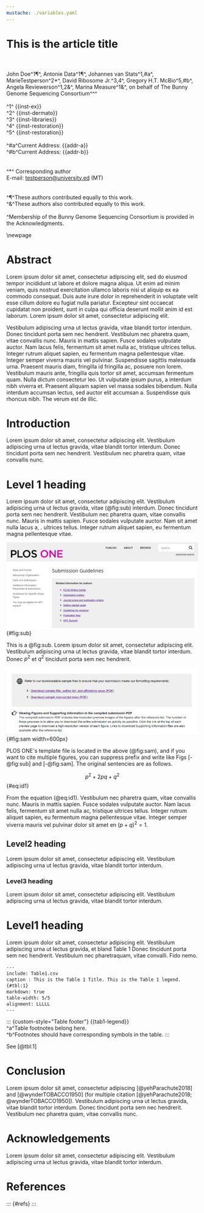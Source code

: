 ```yaml
---
mustache: ./variables.yaml
---
```



# This is the article title
\
\
John Doe^1¶^, Antonie Data^1¶^, Johannes van Stats^1,#a^, MarieTestperson^2\*^,
David Ribosome Jr.^3,4^, Gregory H.T. McBio^5,#b^, Angela Reviewerson^1,2&^, Marina
Measure^1&^, on behalf of The Bunny Genome Sequencing Consortium^\^^
\
\
^1^ {{inst-ex}}  
^2^ {{inst-dermato}}  
^3^ {{inst-libraries}}  
^4^ {{inst-restoration}}  
^5^ {{inst-restoration}} 
\
\
^#a^Current Address: {{addr-a}}  
^#b^Current Address: {{addr-b}}
\
\
\
^\*^ Corresponding author  
E-mail: testperson@university.ed (MT)  
\
\
^¶^These authors contributed equally to this work.  
^&^These authors also contributed equally to this work.  
\
^Membership of the Bunny Genome Sequencing Consortium is provided in the Acknowledgments.

\newpage

# Abstract
Lorem ipsum dolor sit amet, consectetur adipiscing elit, sed do eiusmod tempor
incididunt ut labore et dolore magna aliqua. Ut enim ad minim veniam, quis
nostrud exercitation ullamco laboris nisi ut aliquip ex ea commodo consequat.
Duis aute irure dolor in reprehenderit in voluptate velit esse cillum dolore eu
fugiat nulla pariatur. Excepteur sint occaecat cupidatat non proident, sunt in
culpa qui officia deserunt mollit anim id est laborum.
Lorem  ipsum  dolor  sit  amet,  consectetur  adipiscing  elit. 

Vestibulum adipiscing urna ut lectus gravida, vitae blandit tortor 
interdum. Donec tincidunt porta sem nec hendrerit. Vestibulum nec 
pharetra quam, vitae convallis nunc. Mauris in mattis sapien. Fusce 
sodales vulputate auctor. Nam lacus felis, fermentum sit amet nulla 
ac,  tristique  ultrices  tellus.  Integer  rutrum  aliquet  sapien,  eu 
fermentum magna pellentesque vitae. Integer semper viverra mauris 
vel pulvinar. Suspendisse sagittis malesuada urna. Praesent mauris 
diam, fringilla id fringilla ac, posuere non lorem. Vestibulum mauris 
ante, fringilla quis tortor sit amet, accumsan fermentum quam. Nulla 
dictum consectetur leo. Ut vulputate ipsum purus, a interdum nibh 
viverra et. Praesent aliquam sapien vel massa sodales bibendum.
Nulla  interdum  accumsan  lectus,  sed  auctor  elit  accumsan  a. 
Suspendisse quis rhoncus nibh. The verum est de illic.

# Introduction  
Lorem  ipsum  dolor  sit  amet,  consectetur  adipiscing  elit. 
Vestibulum adipiscing urna ut lectus gravida, vitae blandit tortor 
interdum. Donec tincidunt porta sem nec hendrerit. Vestibulum nec 
pharetra quam, vitae convallis nunc.

# Level 1 heading  
Lorem  ipsum  dolor  sit  amet,  consectetur  adipiscing  elit. 
Vestibulum  adipiscing  urna  ut  lectus  gravida,  vitae  (@fig:sub) 
interdum.  Donec tincidunt porta sem nec hendrerit. Vestibulum nec 
pharetra quam, vitae convallis nunc. Mauris in mattis sapien. Fusce 
sodales vulputate auctor. Nam sit amet nulla lacus  a, . 
ultrices tellus. Integer rutrum aliquet sapien, eu fermentum magna pellentesque vitae.

![**{{fig-sub-title}}** {{fig-sub-legend}}](./Fig1.png){#fig:sub}

This is a @fig:sub. Lorem  ipsum  dolor  sit  amet,  consectetur  adipiscing  elit. 
Vestibulum adipiscing urna ut lectus gravida, vitae blandit tortor interdum. 
Donec $p^2$ et $q^2$ tincidunt porta sem nec hendrerit. 

<!-- comment way: Additional figure for figure numbering -->

![**{{fig-sam-title}}** {{fig-sam-legend}}](./Fig2.png){#fig:sam width=600px}


PLOS ONE's template file is located in the above (@fig:sam), and 
if you want to cite multiple figures, you can suppress prefix and write like
Figs [-@fig:sub] and [-@fig:sam]. The original sentencies are as follows.

$$p^2+2pq+q^2$$ {#eq:id1}

From the equation (@eq:id1). Vestibulum nec pharetra quam, vitae convallis nunc. Mauris 
in mattis sapien. Fusce sodales  vulputate auctor. Nam lacus felis, 
fermentum sit amet nulla ac, tristique ultrices tellus. Integer rutrum 
aliquet  sapien,  eu  fermentum  magna  pellentesque  vitae.  Integer
semper viverra mauris vel pulvinar dolor sit amet en $(p+q)^2 = 1$.

## Level2 heading

Lorem  ipsum  dolor  sit  amet,  consectetur  adipiscing  elit. 
Vestibulum adipiscing urna ut lectus gravida, vitae blandit tortor 
interdum.

### Level3 heading

Lorem  ipsum  dolor  sit  amet,  consectetur  adipiscing  elit.
Vestibulum adipiscing urna ut lectus gravida, vitae blandit tortor interdum.

# Level1 heading
Lorem  ipsum  dolor  sit  amet,  consectetur  adipiscing  elit.
Vestibulum  adipiscing  urna  ut  lectus  gravida,  et  bland  Table  1
Donec tincidunt porta sem nec hendrerit. Vestibulum nec pharetraquam, vitae convalli. Fido nemo.


```table
---
include: Table1.csv 
caption : This is the Table 1 Title. This is the Table 1 legend. {#tbl:1}
markdown: true
table-width: 5/5
alignment: LLLLL
---

```
::: {custom-style="Table footer"}
{{tab1-legend}}  
^a^Table footnotes belong here.  
^b^Footnotes should have corresponding symbols in the table.
:::

See [@tbl:1]

# Conclusion
Lorem ipsum dolor sit amet, consectetur adipiscing [@yehParachute2018] and [@wynderTOBACCO1950]
(for multiple citation [@yehParachute2018; @wynderTOBACCO1950]). 
Vestibulum adipiscing urna ut lectus gravida, vitae blandit tortor interdum.
Donec tincidunt porta sem nec hendrerit. Vestibulum nec pharetra quam, vitae convallis nunc.

# Acknowledgements
Lorem  ipsum  dolor  sit  amet,  consectetur  adipiscing  elit.
Vestibulum adipiscing urna ut lectus gravida, vitae blandit tortor interdum.

# References

::: {#refs}
:::

